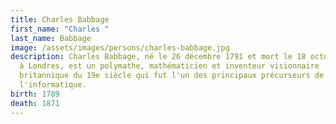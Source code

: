 ```yaml
---
title: Charles Babbage
first_name: "Charles "
last_name: Babbage
image: /assets/images/persons/charles-babbage.jpg
description: Charles Babbage, né le 26 décembre 1791 et mort le 18 octobre 1871
  à Londres, est un polymathe, mathématicien et inventeur visionnaire
  britannique du 19e siècle qui fut l'un des principaux précurseurs de
  l'informatique.
birth: 1789
death: 1871
---
```


